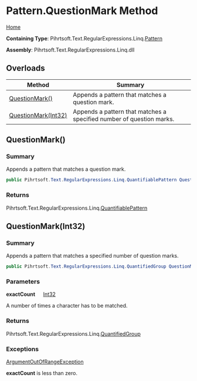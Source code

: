 # Pattern\.QuestionMark Method

[Home](../../../../../../README.md)

**Containing Type**: Pihrtsoft\.Text\.RegularExpressions\.Linq\.[Pattern](../README.md)

**Assembly**: Pihrtsoft\.Text\.RegularExpressions\.Linq\.dll

## Overloads

| Method | Summary |
| ------ | ------- |
| [QuestionMark()](#Pihrtsoft_Text_RegularExpressions_Linq_Pattern_QuestionMark) | Appends a pattern that matches a question mark\. |
| [QuestionMark(Int32)](#Pihrtsoft_Text_RegularExpressions_Linq_Pattern_QuestionMark_System_Int32_) | Appends a pattern that matches a specified number of question marks\. |

## QuestionMark\(\) <a name="Pihrtsoft_Text_RegularExpressions_Linq_Pattern_QuestionMark"></a>

### Summary

Appends a pattern that matches a question mark\.

```csharp
public Pihrtsoft.Text.RegularExpressions.Linq.QuantifiablePattern QuestionMark()
```

### Returns

Pihrtsoft\.Text\.RegularExpressions\.Linq\.[QuantifiablePattern](../../QuantifiablePattern/README.md)

## QuestionMark\(Int32\) <a name="Pihrtsoft_Text_RegularExpressions_Linq_Pattern_QuestionMark_System_Int32_"></a>

### Summary

Appends a pattern that matches a specified number of question marks\.

```csharp
public Pihrtsoft.Text.RegularExpressions.Linq.QuantifiedGroup QuestionMark(int exactCount)
```

### Parameters

**exactCount** &emsp; [Int32](https://docs.microsoft.com/en-us/dotnet/api/system.int32)

A number of times a character has to be matched\.

### Returns

Pihrtsoft\.Text\.RegularExpressions\.Linq\.[QuantifiedGroup](../../QuantifiedGroup/README.md)

### Exceptions

[ArgumentOutOfRangeException](https://docs.microsoft.com/en-us/dotnet/api/system.argumentoutofrangeexception)

**exactCount** is less than zero\.

